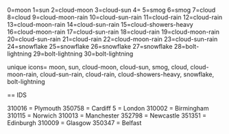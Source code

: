 0=moon
1=sun
2=cloud-moon
3=cloud-sun
4=
5=smog
6=smog
7=cloud
8=cloud
9=cloud-moon-rain
10=cloud-sun-rain
11=cloud-rain
12=cloud-rain
13=cloud-moon-rain
14=cloud-sun-rain
15=cloud-showers-heavy
16=cloud-moon-rain
17=cloud-sun-rain
18=cloud-rain
19=cloud-moon-rain
20=cloud-sun-rain
21=cloud-rain
22=cloud-moon-rain
23=cloud-sun-rain
24=snowflake
25=snowflake
26=snowflake
27=snowflake
28=bolt-lightning
29=bolt-lightning
30=bolt-lightning

unique icons=
moon, sun, cloud-moon, cloud-sun, smog, cloud, cloud-moon-rain, cloud-sun-rain, cloud-rain, cloud-showers-heavy, snowflake, bolt-lightning

== IDS

310016 = Plymouth
350758 = Cardiff
5 = London
310002 = Birmingham
310115 = Norwich
310013 = Manchester
352798 = Newcastle
351351 = Edinburgh
310009 = Glasgow
350347 = Belfast

